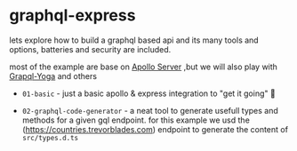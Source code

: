 graphql-express
===

lets explore how to build a graphql based api and its many tools and options, batteries and security are included.

most of the example are base on [Apollo Server](https://www.apollographql.com/docs/) ,but we will also play with [Grapql-Yoga](https://github.com/prisma-labs/graphql-yoga) and others

- `01-basic` - just a basic apollo & express integration to "get it going" 🚀

- `02-graphql-code-generator` - a neat tool to generate usefull types and methods for a given gql endpoint. for this example we usd the (https://countries.trevorblades.com) endpoint to generate the content of `src/types.d.ts`
